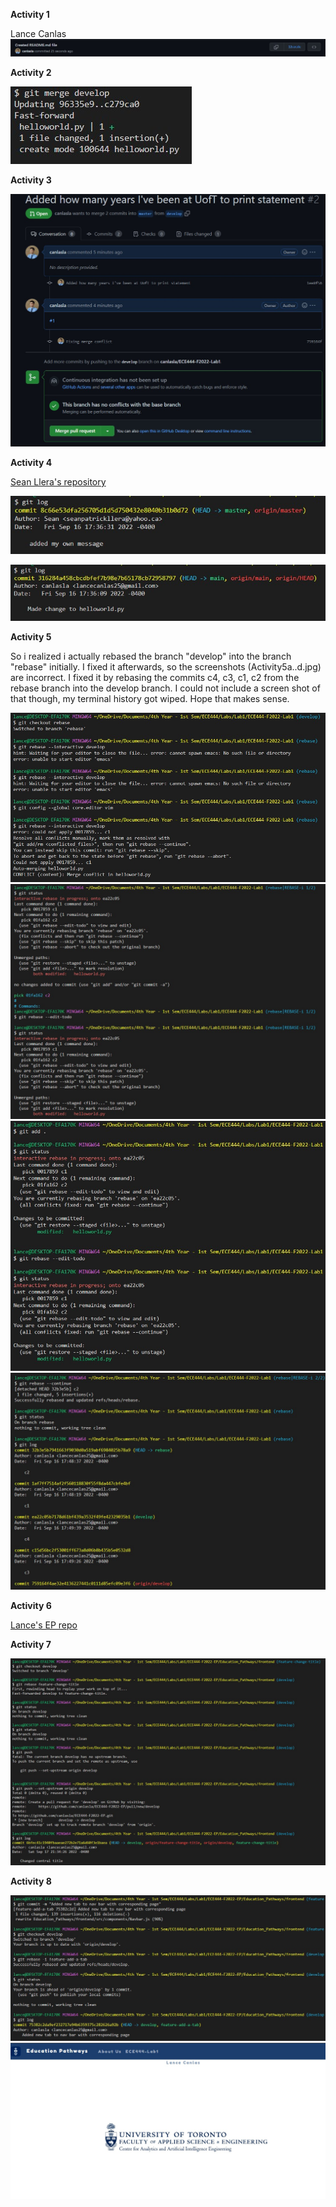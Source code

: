 **Activity 1**

Lance Canlas
![](images/Activity1.jpg)

**Activity 2**

![](images/Activity2.jpg)

**Activity 3**

![](images/Activity3.jpg)

**Activity 4**

[Sean Llera's repository](https://github.com/ayshon/ECE444-F2022-Lab1)

![](images/Activity4_sean.jpg)

![](images/Activity4_lance.jpg)

**Activity 5**

So i realized i actually rebased the branch "develop" into the branch "rebase" initially. I fixed it afterwards, so the screenshots (Activity5a..d.jpg) are incorrect. I fixed it by rebasing the commits c4, c3, c1, c2 from the rebase branch into the develop branch. I could not include a screen shot of that though, my terminal history got wiped. Hope that makes sense.

![](images/Activity5a.jpg)
![](images/Activity5b.jpg)
![](images/Activity5c.jpg)
![](images/Activity5d.jpg)

**Activity 6**

[Lance's EP repo](https://github.com/canlasla/ECE444-F2022-EP)

**Activity 7**

![](images/Activity7.jpg)

**Activity 8**

![](images/Activity8a.jpg)
![](images/Activity8b.jpg)
